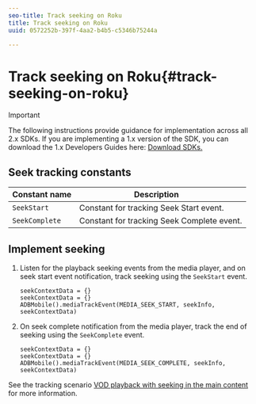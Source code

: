 ```yaml
---
seo-title: Track seeking on Roku
title: Track seeking on Roku
uuid: 0572252b-397f-4aa2-b4b5-c5346b75244a

---
```


# Track seeking on Roku{#track-seeking-on-roku}

>[!IMPORTANT]
>
>The following instructions provide guidance for implementation across all 2.x SDKs. If you are implementing a 1.x version of the SDK, you can download the 1.x Developers Guides here: [Download SDKs.](../../../sdk-implement/download-sdks.md)

## Seek tracking constants

|  Constant name  | Description&nbsp;&nbsp;&nbsp;&nbsp;  |
|---|---|
| `SeekStart` | Constant for tracking Seek Start event. |
| `SeekComplete` | Constant for tracking Seek Complete event. |

## Implement seeking

1. Listen for the playback seeking events from the media player, and on seek start event notification, track seeking using the `SeekStart` event. 

    ```
    seekContextData = {}
    seekContextData = {}
    ADBMobile().mediaTrackEvent(MEDIA_SEEK_START, seekInfo, seekContextData)
    ```

1. On seek complete notification from the media player, track the end of seeking using the `SeekComplete` event.

    ```
    seekContextData = {}
    seekContextData = {}
    ADBMobile().mediaTrackEvent(MEDIA_SEEK_COMPLETE, seekInfo, seekContextData)
    ```

See the tracking scenario [VOD playback with seeking in the main content](../../../sdk-implement/tracking-scenarios/vod-seeking.md) for more information.
